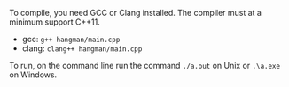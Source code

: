 To compile, you need GCC or Clang installed.
The compiler must at a minimum support C++11.

* gcc: ```g++ hangman/main.cpp```
* clang: ```clang++ hangman/main.cpp```

To run, on the command line run the command ```./a.out``` on Unix or ```.\a.exe``` on Windows.
